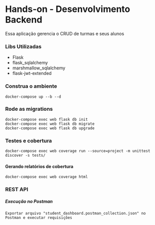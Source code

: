 # Hands-on - Desenvolvimento Backend

Essa aplicação gerencia o CRUD de turmas e seus alunos

### Libs Utilizadas

- Flask
- flask_sqlalchemy
- marshmallow_sqlalchemy
- flask-jwt-extended

### Construa o ambiente

    docker-compose up --b --d

### Rode as migrations

    docker-compose exec web flask db init
    docker-compose exec web flask db migrate
    docker-compose exec web flask db upgrade
  
### Testes e cobertura

    docker-compose exec web coverage run --source=project -m unittest discover -s tests/

#### Gerando relatórios de cobertura

    docker-compose exec web coverage html                                                           

### REST API

##### Execução no Postman

    Exportar arquivo "student_dashboard.postman_collection.json" no Postman e executar requisições
